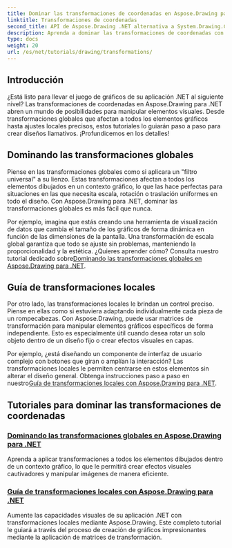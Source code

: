 ```yaml
---
title: Dominar las transformaciones de coordenadas en Aspose.Drawing para .NET
linktitle: Transformaciones de coordenadas
second_title: API de Aspose.Drawing .NET alternativa a System.Drawing.Common
description: Aprenda a dominar las transformaciones de coordenadas con Aspose.Drawing para .NET. Descubra cómo implementar transformaciones globales y locales para lograr una excelencia visual.
type: docs
weight: 20
url: /es/net/tutorials/drawing/transformations/
---
```

## Introducción

¿Está listo para llevar el juego de gráficos de su aplicación .NET al siguiente nivel? Las transformaciones de coordenadas en Aspose.Drawing para .NET abren un mundo de posibilidades para manipular elementos visuales. Desde transformaciones globales que afectan a todos los elementos gráficos hasta ajustes locales precisos, estos tutoriales lo guiarán paso a paso para crear diseños llamativos. ¡Profundicemos en los detalles!

## Dominando las transformaciones globales

Piense en las transformaciones globales como si aplicara un "filtro universal" a su lienzo. Estas transformaciones afectan a todos los elementos dibujados en un contexto gráfico, lo que las hace perfectas para situaciones en las que necesita escala, rotación o traslación uniformes en todo el diseño. Con Aspose.Drawing para .NET, dominar las transformaciones globales es más fácil que nunca.

Por ejemplo, imagina que estás creando una herramienta de visualización de datos que cambia el tamaño de los gráficos de forma dinámica en función de las dimensiones de la pantalla. Una transformación de escala global garantiza que todo se ajuste sin problemas, manteniendo la proporcionalidad y la estética. ¿Quieres aprender cómo? Consulta nuestro tutorial dedicado sobre[Dominando las transformaciones globales en Aspose.Drawing para .NET](./mastering-global-transformations/).

## Guía de transformaciones locales

Por otro lado, las transformaciones locales le brindan un control preciso. Piense en ellas como si estuviera adaptando individualmente cada pieza de un rompecabezas. Con Aspose.Drawing, puede usar matrices de transformación para manipular elementos gráficos específicos de forma independiente. Esto es especialmente útil cuando desea rotar un solo objeto dentro de un diseño fijo o crear efectos visuales en capas.

 Por ejemplo, ¿está diseñando un componente de interfaz de usuario complejo con botones que giran o amplían la interacción? Las transformaciones locales le permiten centrarse en estos elementos sin alterar el diseño general. Obtenga instrucciones paso a paso en nuestro[Guía de transformaciones locales con Aspose.Drawing para .NET](./guide-to-local-transformation/).

## Tutoriales para dominar las transformaciones de coordenadas
### [Dominando las transformaciones globales en Aspose.Drawing para .NET](./mastering-global-transformations/)
Aprenda a aplicar transformaciones a todos los elementos dibujados dentro de un contexto gráfico, lo que le permitirá crear efectos visuales cautivadores y manipular imágenes de manera eficiente.
### [Guía de transformaciones locales con Aspose.Drawing para .NET](./guide-to-local-transformation/)
Aumente las capacidades visuales de su aplicación .NET con transformaciones locales mediante Aspose.Drawing. Este completo tutorial le guiará a través del proceso de creación de gráficos impresionantes mediante la aplicación de matrices de transformación.